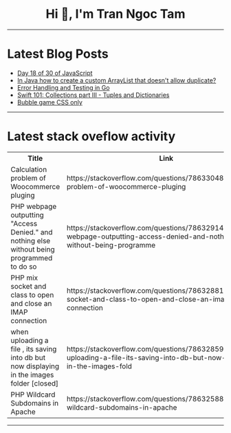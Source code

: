 <h1 align="center">Hi 👋, I'm Tran Ngoc Tam</h1>

---

# Latest Blog Posts 
<!-- BLOG-POST-LIST:START -->
- [Day 18 of 30 of JavaScript](https://dev.to/akshat0610/day-18-of-30-of-javascript-1ph8)
- [In Java how to create a custom ArrayList that doesn&#39;t allow duplicate?](https://dev.to/codegreen/in-java-how-to-create-a-custom-arraylist-that-doesnt-allow-duplicate-dbj)
- [Error Handling and Testing in Go](https://dev.to/gophers_kisumu/error-handling-and-testing-in-go-4c9n)
- [Swift 101: Collections part III - Tuples and Dictionaries](https://dev.to/silviaespanagil/swift-101-collections-part-iii-tuples-and-dictionaries-42p0)
- [Bubble game CSS only](https://dev.to/tidycoder/bubble-game-css-only-2occ)
<!-- BLOG-POST-LIST:END -->

---

# Latest stack oveflow activity
<table>
  <tr><th>Title</th><th>Link</th></tr>
  <!-- STACKOVERFLOW:START --><tr><td>Calculation problem of Woocommerce pluging</td><td>https://stackoverflow.com/questions/78633048/calculation-problem-of-woocommerce-pluging</td></tr><tr><td>PHP webpage outputting &quot;Access Denied.&quot; and nothing else without being programmed to do so</td><td>https://stackoverflow.com/questions/78632914/php-webpage-outputting-access-denied-and-nothing-else-without-being-programme</td></tr><tr><td>PHP mix socket and class to open and close an IMAP connection</td><td>https://stackoverflow.com/questions/78632881/php-mix-socket-and-class-to-open-and-close-an-imap-connection</td></tr><tr><td>when uploading a file , its saving into db but now displaying in the images folder [closed]</td><td>https://stackoverflow.com/questions/78632859/when-uploading-a-file-its-saving-into-db-but-now-displaying-in-the-images-fold</td></tr><tr><td>PHP Wildcard Subdomains in Apache</td><td>https://stackoverflow.com/questions/78632588/php-wildcard-subdomains-in-apache</td></tr><!-- STACKOVERFLOW:END -->
</table>

---


